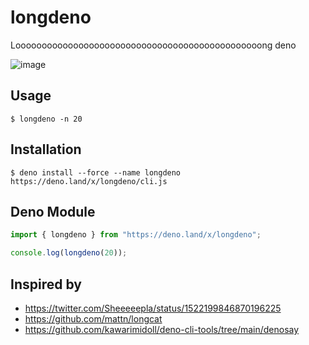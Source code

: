 # longdeno

Looooooooooooooooooooooooooooooooooooooooooooooong deno

![image](https://user-images.githubusercontent.com/44780846/167101214-9486d902-6238-4a2c-aa9f-490e80d0f8ed.png)

## Usage

```
$ longdeno -n 20
```

## Installation

```
$ deno install --force --name longdeno https://deno.land/x/longdeno/cli.js
```

## Deno Module

```js
import { longdeno } from "https://deno.land/x/longdeno";

console.log(longdeno(20));
```

## Inspired by

- https://twitter.com/Sheeeeepla/status/1522199846870196225
- https://github.com/mattn/longcat
- https://github.com/kawarimidoll/deno-cli-tools/tree/main/denosay

